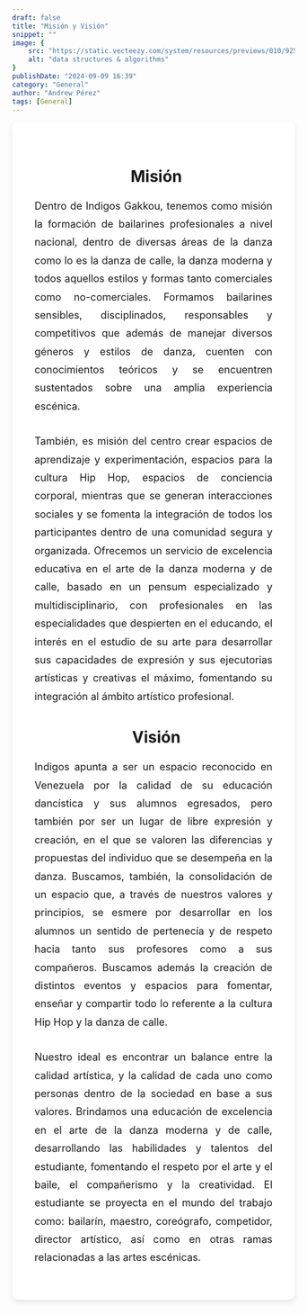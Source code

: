 ```yaml
---
draft: false
title: "Misión y Visión"
snippet: ""
image: {
    src: "https://static.vecteezy.com/system/resources/previews/010/925/477/non_2x/business-mission-mission-statement-business-goals-and-philosophy-company-vision-core-values-customer-engagement-loyalty-and-satisfaction-flat-design-modern-illustration-vector.jpg",
    alt: "data structures & algorithms"
}
publishDate: "2024-09-09 16:39"
category: "General"
author: "Andrew Pérez"
tags: [General]
---
```


<link rel="stylesheet" href="https://cdnjs.cloudflare.com/ajax/libs/font-awesome/6.0.0-beta3/css/all.min.css">

<section style="max-width: 800px; margin: 0 auto; background-color: white; padding: 40px; border-radius: 10px; box-shadow: 0 4px 10px rgba(0, 0, 0, 0.1);">

  <h2 style="text-align: center; font-weight: bold; font-size: 28px; margin-bottom: 20px;">
    <i class="fas fa-bullseye" style="margin-right: 10px; color: #1D4ED8;"></i> Misión
  </h2>

  <p style="text-align: justify; font-size: 18px; line-height: 1.8; margin-bottom: 30px;">
    Dentro de Indigos Gakkou, tenemos como misión la formación de bailarines profesionales a nivel nacional, dentro de diversas áreas de la danza como lo es la danza de calle, la danza moderna y todos aquellos estilos y formas tanto comerciales como no-comerciales. Formamos bailarines sensibles, disciplinados, responsables y competitivos que además de manejar diversos géneros y estilos de danza, cuenten con conocimientos teóricos y se encuentren sustentados sobre una amplia experiencia escénica.
  </p>

  <p style="text-align: justify; font-size: 18px; line-height: 1.8; margin-bottom: 30px;">
    También, es misión del centro crear espacios de aprendizaje y experimentación, espacios para la cultura Hip Hop, espacios de conciencia corporal, mientras que se generan interacciones sociales y se fomenta la integración de todos los participantes dentro de una comunidad segura y organizada. Ofrecemos un servicio de excelencia educativa en el arte de la danza moderna y de calle, basado en un pensum especializado y multidisciplinario, con profesionales en las especialidades que despierten en el educando, el interés en el estudio de su arte para desarrollar sus capacidades de expresión y sus ejecutorias artísticas y creativas el máximo, fomentando su integración al ámbito artístico profesional.
  </p>

<h2 style="text-align: center; font-weight: bold; font-size: 28px; margin-bottom: 20px;">
  <i class="fas fa-eye" style="margin-right: 10px; color: #1D4ED8;"></i> Visión
</h2>


  <p style="text-align: justify; font-size: 18px; line-height: 1.8; margin-bottom: 30px;">
    Indigos apunta a ser un espacio reconocido en Venezuela por la calidad de su educación dancística y sus alumnos egresados, pero también por ser un lugar de libre expresión y creación, en el que se valoren las diferencias y propuestas del individuo que se desempeña en la danza. Buscamos, también, la consolidación de un espacio que, a través de nuestros valores y principios, se esmere por desarrollar en los alumnos un sentido de pertenecía y de respeto hacia tanto sus profesores como a sus compañeros. Buscamos además la creación de distintos eventos y espacios para fomentar, enseñar y compartir todo lo referente a la cultura Hip Hop y la danza de calle.
  </p>

  <p style="text-align: justify; font-size: 18px; line-height: 1.8;">
    Nuestro ideal es encontrar un balance entre la calidad artística, y la calidad de cada uno como personas dentro de la sociedad en base a sus valores. Brindamos una educación de excelencia en el arte de la danza moderna y de calle, desarrollando las habilidades y talentos del estudiante, fomentando el respeto por el arte y el baile, el compañerismo y la creatividad. El estudiante se proyecta en el mundo del trabajo como: bailarín, maestro, coreógrafo, competidor, director artístico, así como en otras ramas relacionadas a las artes escénicas.
  </p>

</section>